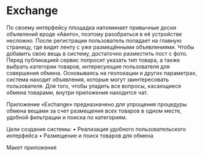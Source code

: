 # Exchange
По своему интерфейсу площадка напоминает привычные доски объявлений вроде «Авито», поэтому разобраться в её устройстве несложно. После регистрации пользователь попадает на главную страницу, где видит ленту с уже размещёнными объявлениями. 
Чтобы добавить свою вещь в систему, достаточно разместить пост с фото. Перед публикацией сервис попросит указать тип товара, а также выбрать категории товаров, интересующие пользователя для совершения обмена.
Основываясь на геолокации и других параметрах, система находит объявления, которые могут заинтересовать пользователя. 
Для того, чтобы уладить все вопросы, касающиеся обмена товарами, внутри приложения находится чат. 

Приложение «Exchange» предназначено для упрощения процедуры обмена вещами за счет размещения всех товаров в одном месте, удобной фильтрации и поиска по категориям.

Цели создания системы:
•	Реализация удобного пользовательского интерфейса
•	Размещение и поиск товаров для обмена
 
Макет приложения

 	
